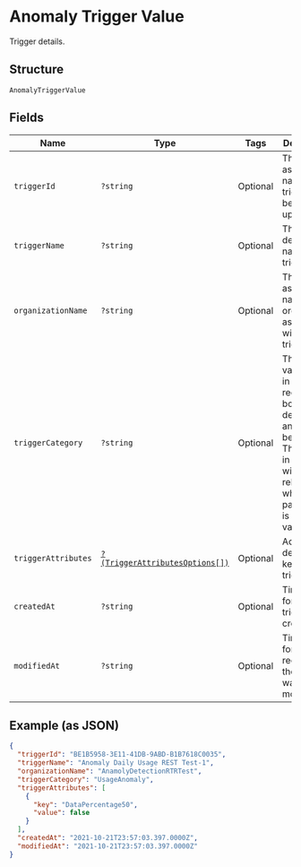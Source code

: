 
# Anomaly Trigger Value

Trigger details.

## Structure

`AnomalyTriggerValue`

## Fields

| Name | Type | Tags | Description | Getter | Setter |
|  --- | --- | --- | --- | --- | --- |
| `triggerId` | `?string` | Optional | The system assigned name of the trigger being updated. | getTriggerId(): ?string | setTriggerId(?string triggerId): void |
| `triggerName` | `?string` | Optional | The user defined name of the trigger. | getTriggerName(): ?string | setTriggerName(?string triggerName): void |
| `organizationName` | `?string` | Optional | The user assigned name of the organization associated with the trigger. | getOrganizationName(): ?string | setOrganizationName(?string organizationName): void |
| `triggerCategory` | `?string` | Optional | This is the value to use in the request body to detect anomalous behaivior. The values in this table will only be relevant when this parameter is set to this value. | getTriggerCategory(): ?string | setTriggerCategory(?string triggerCategory): void |
| `triggerAttributes` | [`?(TriggerAttributesOptions[])`](../../doc/models/trigger-attributes-options.md) | Optional | Additional details and keys for the trigger. | getTriggerAttributes(): ?array | setTriggerAttributes(?array triggerAttributes): void |
| `createdAt` | `?string` | Optional | Timestamp for whe the trigger was created. | getCreatedAt(): ?string | setCreatedAt(?string createdAt): void |
| `modifiedAt` | `?string` | Optional | Timestamp for the most recent time the trigger was modified. | getModifiedAt(): ?string | setModifiedAt(?string modifiedAt): void |

## Example (as JSON)

```json
{
  "triggerId": "BE1B5958-3E11-41DB-9ABD-B1B7618C0035",
  "triggerName": "Anomaly Daily Usage REST Test-1",
  "organizationName": "AnamolyDetectionRTRTest",
  "triggerCategory": "UsageAnomaly",
  "triggerAttributes": [
    {
      "key": "DataPercentage50",
      "value": false
    }
  ],
  "createdAt": "2021-10-21T23:57:03.397.0000Z",
  "modifiedAt": "2021-10-21T23:57:03.397.0000Z"
}
```

